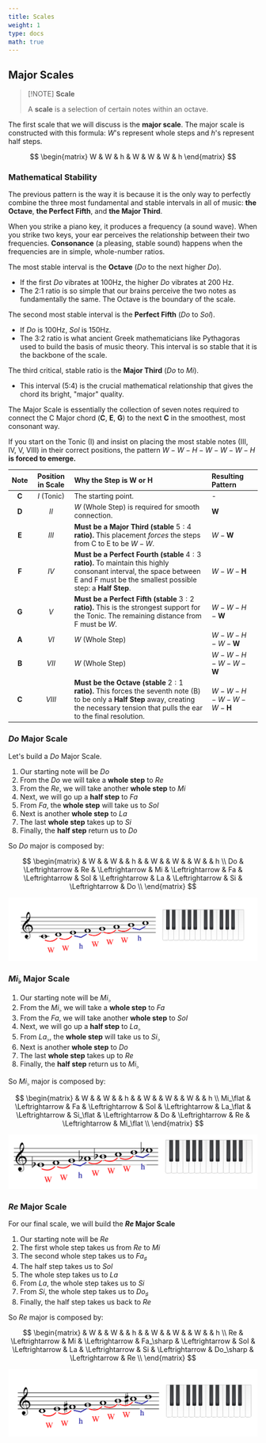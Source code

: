 ```yaml
---
title: Scales
weight: 1
type: docs
math: true
---
```


## Major Scales

> [!NOTE] **Scale**
>
> A **scale** is a selection of certain notes within an octave.

The first scale that we will discuss is the **major scale**. The major scale is constructed with this formula: $W$'s represent whole steps and $h$'s represent half steps.

$$
\begin{matrix}
W & W & h & W & W & W & h
\end{matrix}
$$

### Mathematical Stability

The previous pattern is the way it is because it is the only way to perfectly combine the three most fundamental and stable intervals in all of music: **the Octave**, **the Perfect Fifth**, and **the Major Third**.

When you strike a piano key, it produces a frequency (a sound wave). When you strike two keys, your ear perceives the relationship between their two frequencies. **Consonance** (a pleasing, stable sound) happens when the frequencies are in simple, whole-number ratios.

The most stable interval is the **Octave** ($Do$ to the next higher $Do$).

- If the first $Do$ vibrates at 100Hz, the higher $Do$ vibrates at 200 Hz.
- The 2:1 ratio is so simple that our brains perceive the two notes as fundamentally the same. The Octave is the boundary of the scale.

The second most stable interval is the **Perfect Fifth** ($Do$ to $Sol$).

- If $Do$ is 100Hz, $Sol$ is 150Hz.
- The 3:2 ratio is what ancient Greek mathematicians like Pythagoras used to build the basis of music theory. This interval is so stable that it is the backbone of the scale.

The third critical, stable ratio is the **Major Third** ($Do$ to $Mi$).

- This interval (5:4) is the crucial mathematical relationship that gives the chord its bright, "major" quality.

The Major Scale is essentially the collection of seven notes required to connect the C Major chord ($\mathbf{C}$, $\mathbf{E}$, $\mathbf{G}$) to the next **C** in the smoothest, most consonant way.

If you start on the Tonic (I) and insist on placing the most stable notes (III, IV, V, VIII) in their correct positions, the pattern $W-W-H-W-W-W-H$ **is forced to emerge.**

| Note  | Position in Scale | Why the Step is $\mathbf{W}$ or $\mathbf{H}$                                                                                                                                                  | Resulting Pattern        |
| :---: | :---------------: | :-------------------------------------------------------------------------------------------------------------------------------------------------------------------------------------------- | :----------------------- |
| **C** |    $I$ (Tonic)    | The starting point.                                                                                                                                                                           | \-                       |
| **D** |       $II$        | $W$ (Whole Step) is required for smooth connection.                                                                                                                                           | $\mathbf{W}$             |
| **E** |       $III$       | **Must be a Major Third (stable** $5:4$ **ratio).** This placement _forces_ the steps from C to E to be $W-W$.                                                                                | $W-\mathbf{W}$           |
| **F** |       $IV$        | **Must be a Perfect Fourth (stable** $4:3$ **ratio).** To maintain this highly consonant interval, the space between E and F must be the smallest possible step: a **Half Step**.             | $W-W-\mathbf{H}$         |
| **G** |        $V$        | **Must be a Perfect Fifth (stable** $3:2$ **ratio).** This is the strongest support for the Tonic. The remaining distance from F must be $W$.                                                 | $W-W-H-\mathbf{W}$       |
| **A** |       $VI$        | $W$ (Whole Step)                                                                                                                                                                              | $W-W-H-W-\mathbf{W}$     |
| **B** |       $VII$       | $W$ (Whole Step)                                                                                                                                                                              | $W-W-H-W-W-\mathbf{W}$   |
| **C** |      $VIII$       | **Must be the Octave (stable** $2:1$ **ratio).** This forces the seventh note (B) to be only a **Half Step** away, creating the necessary tension that pulls the ear to the final resolution. | $W-W-H-W-W-W-\mathbf{H}$ |

### $Do$ Major Scale

Let's build a $Do$ Major Scale.

1. Our starting note will be $Do$
2. From the $Do$ we will take a **whole step** to $Re$
3. From the $Re$, we will take another **whole step** to $Mi$
4. Next, we will go up a **half step** to $Fa$
5. From $Fa$, the **whole step** will take us to $Sol$
6. Next is another **whole step** to $La$
7. The last **whole step** takes up to $Si$
8. Finally, the **half step** return us to $Do$

So $Do$ major is composed by:

$$
\begin{matrix}
& W & & W & & h & & W & & W & & W & & h \\
Do & \Leftrightarrow & Re & \Leftrightarrow & Mi & \Leftrightarrow & Fa & \Leftrightarrow & Sol & \Leftrightarrow & La & \Leftrightarrow & Si & \Leftrightarrow & Do \\
\end{matrix}
$$

![C Major Scale](./assets/c_major_scale_1.png)

### $Mi_\flat$ Major Scale

1. Our starting note will be $Mi_\flat$
2. From the $Mi_\flat$ we will take a **whole step** to $Fa$
3. From the $Fa$, we will take another **whole step** to $Sol$
4. Next, we will go up a **half step** to $La_\flat$
5. From $La_\flat$, the **whole step** will take us to $Si_\flat$
6. Next is another **whole step** to $Do$
7. The last **whole step** takes up to $Re$
8. Finally, the **half step** return us to $Mi_\flat$

So $Mi_\flat$ major is composed by:

$$
\begin{matrix}
& W & & W & & h & & W & & W & & W & & h \\
Mi_\flat & \Leftrightarrow & Fa & \Leftrightarrow & Sol & \Leftrightarrow & La_\flat & \Leftrightarrow & Si_\flat & \Leftrightarrow & Do & \Leftrightarrow & Re & \Leftrightarrow & Mi_\flat \\
\end{matrix}
$$

![Mi Flat Major Scale](./assets/mi_flat_major_scale.png)

### $Re$ Major Scale

For our final scale, we will build the **$Re$ Major Scale**

1. Our starting note will be $Re$
2. The first whole step takes us from $Re$ to $Mi$
3. The second whole step takes us to $Fa_\sharp$
4. The half step takes us to $Sol$
5. The whole step takes us to $La$
6. From $La$, the whole step takes us to $Si$
7. From $Si$, the whole step takes us to $Do_\sharp$
8. Finally, the half step takes us back to $Re$

So $Re$ major is composed by:

$$
\begin{matrix}
& W & & W & & h & & W & & W & & W & & h \\
Re & \Leftrightarrow & Mi & \Leftrightarrow & Fa_\sharp & \Leftrightarrow & Sol & \Leftrightarrow & La & \Leftrightarrow & Si & \Leftrightarrow & Do_\sharp & \Leftrightarrow & Re \\
\end{matrix}
$$

![Re Major Scale](./assets/re_major_scale.png)
